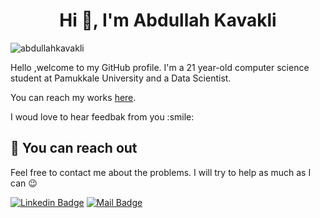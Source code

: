 



<h1 align="center">Hi 👋, I'm Abdullah Kavakli</h1>  

<p align="left"> <img src="https://komarev.com/ghpvc/?username=abdullahkavakli&label=Profile%20views&color=blue&style=flat" alt="abdullahkavakli" /> <a href='https://findmentor.network/peer/abdullahkavakli'> <a/></p>  

<p>Hello ,welcome to my GitHub profile. I'm a 21 year-old computer science student at Pamukkale University and a Data Scientist. </p>
 
<p>You can reach my works <a href = "https://www.kaggle.com/abdullahkavakli">here</a>.</p>
<p>I woud love to hear feedbak from you :smile:</p>

## 🤗 You can reach out

Feel free to contact me about the problems. I will try to help as much as I can 😉

[![Linkedin Badge](https://img.shields.io/badge/linkedin-%230077B5.svg?&style=for-the-badge&logo=linkedin&logoColor=white)](https://www.linkedin.com/in/abdullahkavakli/)
[![Mail Badge](https://img.shields.io/badge/email-c14438?style=for-the-badge&logo=Gmail&logoColor=white&link=mailto:abdullahkavakli90@gmail.com)](mailto:abdullahkavakli90@gmail.com)
<!-- [![Twitter Badge](https://img.shields.io/badge/twitter-1DA1F2?style=for-the-badge&logo=twitter&logoColor=white)](https://twitter.com/)-->



<!--
**abdullahkavakli/abdullahkavakli** is a ✨ _special_ ✨ repository because its `README.md` (this file) appears on your GitHub profile.

Here are some ideas to get you started:

- 🔭 I’m currently working on ...
- 🌱 I’m currently learning ...
- 👯 I’m looking to collaborate on ...
- 🤔 I’m looking for help with ...
- 💬 Ask me about ...
- 📫 How to reach me: ...
- 😄 Pronouns: ...
- ⚡ Fun fact: ...
-->
